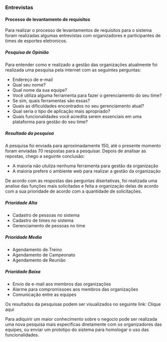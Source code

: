 ### Entrevistas

#### Processo de levantamento de requisitos

Para realizar o processo de levantamentos de requisitos para o sistema foram realizadas algumas entrevistas com organizadores e participantes de times de esportes eletronicos.

##### Pesquisa de Opinião

Para entender como e realizado a gestão das organizações atualmente foi realizada uma pesquisa pela internet com as seguintes perguntas:

* Endereço de e-mail
* Qual seu nome?
* Qual nome da sua equipe?
* Você utiliza alguma ferramenta para fazer o gerenciamento do seu time?
* Se sim, quais ferramentas são essas?
* Quais as dificuldades encontrados no seu gerenciamento atual?
* Qual seria o tipo de aplicação mais apropriado?
* Quais funcionalidades você acredita serem essenciais em uma plataforma para gestão do seu time?

##### Resultado da pesquisa

A pesquisa foi enviada para aproximadamente 150, até o presente momento foram enviadas 70 respostas para a pesquisar. Depois de analisar as repostas, chego a seguinte conclusão:

* A maioria não utuliza nenhuma ferramenta para gestão da organização
* A maioria prefere o ambiente web para realizar a gestão da organização

De acordo com as respostas das perguntas disertativas, foi realizada uma analise das funções mais solicitadas e feita a organização delas de acordo com a sua prioridade de acordo com a quantidade de solicitações.

##### Prioridade Alta

* Cadastro de pessoas no sistema
* Cadastro de times no sistema
* Gerenciamento de pessoas no time

##### Prioridade Media

* Agendamento de Treino
* Agendamento de Campeonato
* Agendamento de Reunião

##### Prioridade Baixa

* Envio de e-mail aos membros das organizações
* Alarme para compromissoes aos membros das organizações
* Comunicação entre as equipes

Os resultados da pesquisas podem ser visualizados no seguinte link: Clique aqui

Para adiquirir um maior conhecimento sobre o negocio pode ser realizada uma nova pesquisa mais especificas diretamente com os organizadores das equipes, ou enviar um prototipo do sistema para homologar o uso das funcionalidades.
